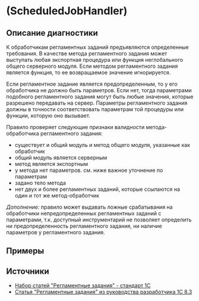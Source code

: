 # <Diagnostic name> (ScheduledJobHandler)

<!-- Блоки выше заполняются автоматически, не трогать -->
## Описание диагностики
<!-- Описание диагностики заполняется вручную. Необходимо понятным языком описать смысл и схему работу -->
К обработчикам регламентных заданий предъявляются определенные требования.
В качестве метода регламентного задания может выступать любая экспортная процедура или функция неглобального общего серверного модуля. Если методом регламентного задания является функция, то ее возвращаемое значение игнорируется.

Если регламентное задание является предопределенным, то у его обработчика не должно быть параметров.
Если нет, тогда параметрами подобного регламентного задания могут быть любые значения, которые разрешено передавать на сервер. Параметры регламентного задания должны в точности соответствовать параметрам той процедуры или функции, которую оно вызывает.

Правило проверяет следующие признаки валидности метода-обработчика регламентного задания:
- существует и общий модуль и метод общего модуля, указанные как обработчик
- общий модуль является серверным
- метод является экспортным
- у метода нет параметров. см. ниже важное уточнение по параметрам
- задано тело метода
- нет двух и более регламентных заданий, которые ссылаются на один и тот же метод-обработчик

*Дополнение:* правило может выдавать ложные срабатывания на обработчики непредопределенных регламентных заданий с параметрами, т.к. доступный инструментарий не позволяет определить ни предопределенность регламентного задания, ни наличие параметров у регламентного задания.

## Примеры
<!-- В данном разделе приводятся примеры, на которые диагностика срабатывает, а также можно привести пример, как можно исправить ситуацию -->

## Источники
<!-- Необходимо указывать ссылки на все источники, из которых почерпнута информация для создания диагностики -->
<!-- Примеры источников

* Источник: [Стандарт: Тексты модулей](https://its.1c.ru/db/v8std#content:456:hdoc)
* Полезная информация: [Отказ от использования модальных окон](https://its.1c.ru/db/metod8dev#content:5272:hdoc)
* Источник: [Cognitive complexity, ver. 1.4](https://www.sonarsource.com/docs/CognitiveComplexity.pdf) -->
- [Набор статей "Регламентные задания" - стандарт 1С ](https://its.1c.ru/db/v8std#browse:13:-1:1:6)
- [Статья "Регламентные задания" из руководства разработчика 1С 8.3](https://its.1c.ru/db/v8322doc#bookmark:dev:TI000000794)
